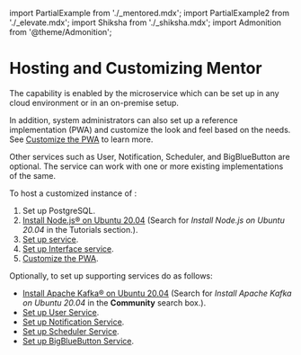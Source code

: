 import PartialExample from './_mentored.mdx';
import PartialExample2 from './_elevate.mdx';
import Shiksha from './_shiksha.mdx';
import Admonition from '@theme/Admonition';

# Hosting and Customizing Mentor

The <PartialExample mentored /> capability is enabled by the <PartialExample mentored /> microservice which can be set up in any cloud environment or in an on-premise setup. 

In addition, system administrators can also set up a reference implementation (PWA) and customize the look and feel based on the needs. See [Customize the PWA](https://github.com/ELEVATE-Project/mentoring-mobile-app/blob/main/README.md) to learn more.

Other services such as User, Notification, Scheduler, and BigBlueButton are optional. The <PartialExample mentored /> service can work with one or more existing implementations of the same.

To host a customized instance of <PartialExample mentored />:

1. Set up PostgreSQL.
2. [Install Node.js® on Ubuntu 20.04](https://serverspace.io) (Search for *Install Node.js on Ubuntu 20.04* in the Tutorials section.).
3. [Set up <PartialExample mentored /> service](https://github.com/ELEVATE-Project/mentoring/blob/master/README.md).
4. [Set up Interface service](https://github.com/ELEVATE-Project/interface/blob/master/README.md).
5. [Customize the PWA](https://github.com/ELEVATE-Project/mentoring-mobile-app/blob/main/README.md).

Optionally, to set up supporting services do as follows:

* [Install  Apache Kafka® on Ubuntu 20.04](https://www.digitalocean.com/community) (Search for *Install Apache Kafka on Ubuntu 20.04* in the **Community** search box.).
* <a href="/userservice/settingup-userservice" target="_self">Set up User Service</a>.
* <a href="/notificationservice/settingup-notificationservice" target="_self">Set up Notification Service</a>.
* <a href="/schedulerservice/settingup-schedulerservice" target="_self">Set up Scheduler Service</a>.
* [Set up BigBlueButton Service](https://github.com/ELEVATE-Project/mentoring/blob/master/README.md).

